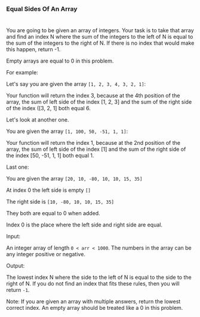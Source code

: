 ### Equal Sides Of An Array

#

You are going to be given an array of integers. Your task is to take that array and find an index N where the sum of the integers to the left of N is equal to the sum of the integers to the right of N. If there is no index that would make this happen, return -1.

Empty arrays are equal to 0 in this problem.

For example:

Let's say you are given the array `[1, 2, 3, 4, 3, 2, 1]`:

Your function will return the index 3, because at the 4th position of the array, the sum of left side of the index [1, 2, 3] and the sum of the right side of the index ([3, 2, 1] both equal 6.

Let's look at another one.

You are given the array `[1, 100, 50, -51, 1, 1]`:

Your function will return the index 1, because at the 2nd position of the array, the sum of left side of the index [1] and the sum of the right side of the index [50, -51, 1, 1] both equal 1.

Last one:

You are given the array `[20, 10, -80, 10, 10, 15, 35]`

At index 0 the left side is empty `[]`

The right side is `[10, -80, 10, 10, 15, 35]`

They both are equal to 0 when added.

Index 0 is the place where the left side and right side are equal.

Input:

An integer array of length `0 < arr < 1000`. The numbers in the array can be any integer positive or negative.

Output:

The lowest index N where the side to the left of N is equal to the side to the right of N. If you do not find an index that fits these rules, then you will return `-1`.

Note: If you are given an array with multiple answers, return the lowest correct index.
An empty array should be treated like a 0 in this problem.
